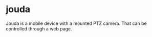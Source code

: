 # jouda
Jouda is a mobile device with a mounted PTZ camera. That can be controlled through a web page.
